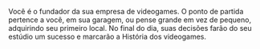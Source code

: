 Você é o fundador da sua empresa de videogames. O ponto de partida pertence a você, em sua garagem, ou pense grande em vez de pequeno, adquirindo seu primeiro local. No final do dia, suas decisões farão do seu estúdio um sucesso e marcarão a História dos videogames.
